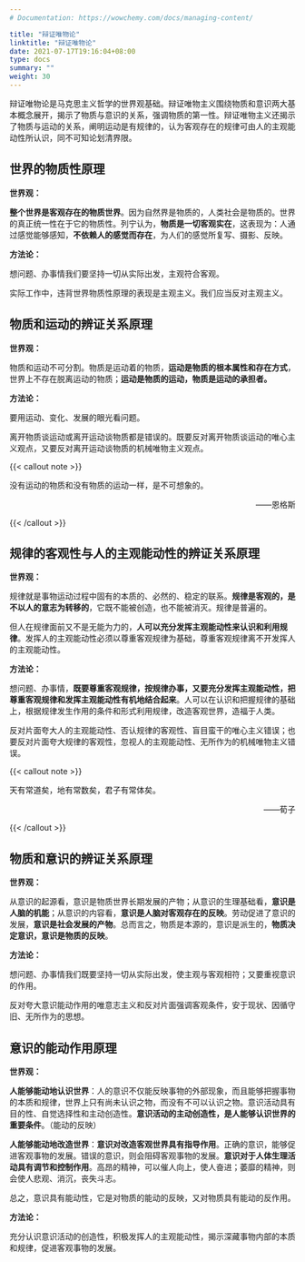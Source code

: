 ```yaml
---
# Documentation: https://wowchemy.com/docs/managing-content/

title: "辩证唯物论"
linktitle: "辩证唯物论"
date: 2021-07-17T19:16:04+08:00
type: docs
summary: ""
weight: 30
---
```


辩证唯物论是马克思主义哲学的世界观基础。辩证唯物主义围绕物质和意识两大基本概念展开，揭示了物质与意识的关系，强调物质的第一性。辩证唯物主义还揭示了物质与运动的关系，阐明运动是有规律的，认为客观存在的规律可由人的主观能动性所认识，同不可知论划清界限。

<!--more-->

## 世界的物质性原理

**世界观：**

**整个世界是客观存在的物质世界**。因为自然界是物质的，人类社会是物质的。世界的真正统一性在于它的物质性。列宁认为，**物质是一切客观实在**，这表现为：人通过感觉能够感知，**不依赖人的感觉而存在**，为人们的感觉所复写、摄影、反映。

**方法论：**

想问题、办事情我们要坚持一切从实际出发，主观符合客观。

实际工作中，违背世界物质性原理的表现是主观主义。我们应当反对主观主义。

## 物质和运动的辨证关系原理

**世界观：**

物质和运动不可分割。物质是运动着的物质，**运动是物质的根本属性和存在方式**，世界上不存在脱离运动的物质；**运动是物质的运动，物质是运动的承担者。**

**方法论：**

要用运动、变化、发展的眼光看问题。

离开物质谈运动或离开运动谈物质都是错误的。既要反对离开物质谈运动的唯心主义观点，又要反对离开运动谈物质的机械唯物主义观点。

{{< callout note >}}

没有运动的物质和没有物质的运动一样，是不可想象的。

<p align="right">——恩格斯</p>

{{< /callout >}}

## 规律的客观性与人的主观能动性的辨证关系原理

**世界观：**

规律就是事物运动过程中固有的本质的、必然的、稳定的联系。**规律是客观的，是不以人的意志为转移的**，它既不能被创造，也不能被消灭。规律是普遍的。

但人在规律面前又不是无能为力的，**人可以充分发挥主观能动性来认识和利用规律**。发挥人的主观能动性必须以尊重客观规律为基础，尊重客观规律离不开发挥人的主观能动性。

**方法论：**

想问题、办事情，**既要尊重客观规律，按规律办事，又要充分发挥主观能动性，把尊重客观规律和发挥主观能动性有机地结合起来**。人可以在认识和把握规律的基础上，根据规律发生作用的条件和形式利用规律，改造客观世界，造福于人类。

反对片面夸大人的主观能动性、否认规律的客观性、盲目蛮干的唯心主义错误；也要反对片面夸大规律的客观性，忽视人的主观能动性、无所作为的机械唯物主义错误。

{{< callout note >}}

天有常道矣，地有常数矣，君子有常体矣。

<p align="right">——荀子</p>

{{< /callout >}}

## 物质和意识的辨证关系原理

**世界观：**

从意识的起源看，意识是物质世界长期发展的产物；从意识的生理基础看，**意识是人脑的机能**；从意识的内容看，**意识是人脑对客观存在的反映**。劳动促进了意识的发展，**意识是社会发展的产物**。总而言之，物质是本源的，意识是派生的，**物质决定意识，意识是物质的反映**。

**方法论：**

想问题、办事情我们既要坚持一切从实际出发，使主观与客观相符；又要重视意识的作用。

反对夸大意识能动作用的唯意志主义和反对片面强调客观条件，安于现状、因循守旧、无所作为的思想。

## 意识的能动作用原理

**世界观：**

**人能够能动地认识世界**：人的意识不仅能反映事物的外部现象，而且能够把握事物的本质和规律，世界上只有尚未认识之物，而没有不可以认识之物。意识活动具有目的性、自觉选择性和主动创造性。**意识活动的主动创造性，是人能够认识世界的重要条件**。（能动的反映）

**人能够能动地改造世界**：**意识对改造客观世界具有指导作用**。正确的意识，能够促进客观事物的发展。错误的意识，则会阻碍客观事物的发展。**意识对于人体生理活动具有调节和控制作用**。高昂的精神，可以催人向上，使人奋进；萎靡的精神，则会使人悲观、消沉，丧失斗志。

总之，意识具有能动性，它是对物质的能动的反映，又对物质具有能动的反作用。

**方法论：**

充分认识意识活动的创造性，积极发挥人的主观能动性，揭示深藏事物内部的本质和规律，促进客观事物的发展。